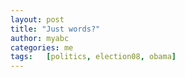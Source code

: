 ```yaml
---
layout: post
title: "Just words?"
author: myabc
categories: me
tags:   [politics, election08, obama]
---
```



<object width="425" height="344"><param name="movie" value="http://www.youtube.com/v/7ffwY74XbS4&hl=en&fs=1&"></param><param name="allowFullScreen" value="true"></param><param name="allowscriptaccess" value="always"></param><embed src="http://www.youtube.com/v/7ffwY74XbS4&hl=en&fs=1&" type="application/x-shockwave-flash" allowscriptaccess="always" allowfullscreen="true" width="425" height="344"></embed></object>
